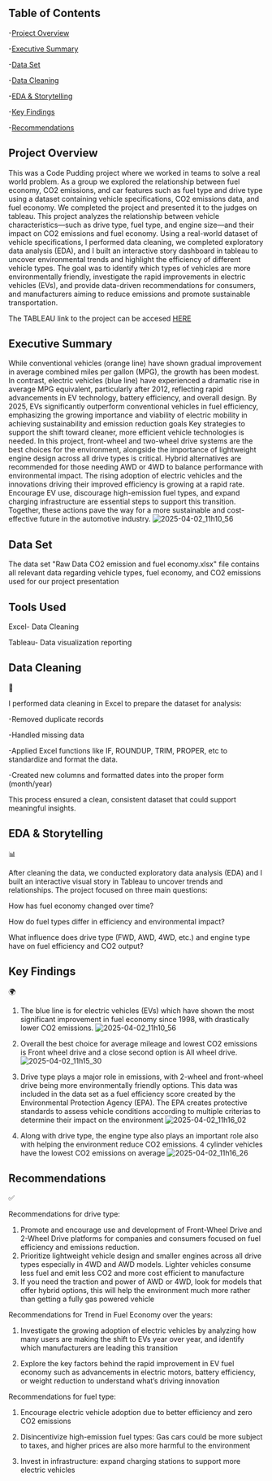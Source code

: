 ## Table of Contents

-[Project Overview](#project-overview)

-[Executive Summary](#executive-summary)

-[Data Set](#data-set)

-[Data Cleaning](#data-cleaning)

-[EDA & Storytelling](#eda--storytelling)

-[Key Findings](#key-findings)

-[Recommendations](#recommendations)



## Project Overview

This was a Code Pudding project where we worked in teams to solve a real world problem. As a group we explored the relationship between fuel economy, CO2 emissions, and car features such as fuel type and drive type using a dataset containing vehicle specifications, CO2 emissions data, and fuel economy. We completed the project and presented it to the judges on tableau. This project analyzes the relationship between vehicle characteristics—such as drive type, fuel type, and engine size—and their impact on CO2 emissions and fuel economy. Using a real-world dataset of vehicle specifications, I performed data cleaning, we completed exploratory data analysis (EDA), and I built an interactive story dashboard in tableau to uncover environmental trends and highlight the efficiency of different vehicle types. The goal was to identify which types of vehicles are more environmentally friendly, investigate the rapid improvements in electric vehicles (EVs), and provide data-driven recommendations for consumers, and manufacturers aiming to reduce emissions and promote sustainable transportation.

The TABLEAU link to the project can be accesed [HERE](https://public.tableau.com/shared/SGMXK62CY?:display_count=n&:origin=viz_share_link)

## Executive Summary

 While conventional vehicles (orange line) have shown gradual improvement in average combined miles per gallon (MPG), the growth has been modest. In contrast, electric vehicles (blue line) have experienced a dramatic rise in average MPG equivalent, particularly after 2012, reflecting rapid advancements in EV technology, battery efficiency, and overall design. By 2025, EVs significantly outperform conventional vehicles in fuel efficiency, emphasizing the growing importance and viability of electric mobility in achieving sustainability and emission reduction goals
Key strategies to support the shift toward cleaner, more efficient vehicle technologies is needed. In this project, front-wheel and two-wheel drive systems are the best choices for the environment, alongside the importance of lightweight engine design across all drive types is critical. Hybrid alternatives are recommended for those needing AWD or 4WD to balance performance with environmental impact. The rising adoption of electric vehicles and the innovations driving their improved efficiency is growing at a rapid rate. Encourage EV use, discourage high-emission fuel types, and expand charging infrastructure are essential steps to support this transition. Together, these actions pave the way for a more sustainable and cost-effective future in the automotive industry.
![2025-04-02_11h10_56](https://github.com/user-attachments/assets/f2569b7b-545e-436e-ab25-734ab2361f8a)


## Data Set

The data set "Raw Data CO2 emission and fuel economy.xlsx" file contains all relevant data regarding vehicle types, fuel economy, and CO2 emissions used for our project presentation

## Tools Used

Excel- Data Cleaning

Tableau- Data visualization reporting

## Data Cleaning 
🧹

I performed data cleaning in Excel to prepare the dataset for analysis:

-Removed duplicate records

-Handled missing data

-Applied Excel functions like IF, ROUNDUP, TRIM, PROPER, etc to standardize and format the data.

-Created new columns and formatted dates into the proper form (month/year)

This process ensured a clean, consistent dataset that could support meaningful insights.

## EDA & Storytelling 
📊

After cleaning the data, we conducted exploratory data analysis (EDA) and I built an interactive visual story in Tableau to uncover trends and relationships. The project focused on three main questions:

How has fuel economy changed over time?

How do fuel types differ in efficiency and environmental impact?

What influence does drive type (FWD, AWD, 4WD, etc.) and engine type have on fuel efficiency and CO2 output?

## Key Findings
 🌍 
 
1) The blue line is for electric vehicles (EVs) which have shown the most significant improvement in fuel economy since 1998, with drastically lower CO2 emissions.
![2025-04-02_11h10_56](https://github.com/user-attachments/assets/93e24072-2d4c-49c8-9373-5bd725f48de5)

2) Overall the best choice for average mileage and lowest CO2 emissions is Front wheel drive and a close second option is All wheel drive.
![2025-04-02_11h15_30](https://github.com/user-attachments/assets/1340cca8-7ddb-4852-88c4-e43ffdbe18d1)

3) Drive type plays a major role in emissions, with 2-wheel and front-wheel drive being more environmentally friendly options. This data was included in the data set as a fuel efficiency score created by the Environmental Protection Agency (EPA). The EPA creates protective standards to assess vehicle conditions according to multiple criterias to determine their impact on the environment 
![2025-04-02_11h16_02](https://github.com/user-attachments/assets/21028735-12ba-430e-861a-49cf71804eec)

4) Along with drive type, the engine type also plays an important role also with helping the environment reduce CO2 emissions. 4 cylinder vehicles have the lowest CO2 emissions on average  ![2025-04-02_11h16_26](https://github.com/user-attachments/assets/2d1dfc44-c8c1-4ed8-b84c-72150b8eb240)


## Recommendations 
✅

Recommendations for drive type:
1) Promote and encourage use and development of Front-Wheel Drive and 2-Wheel Drive platforms for companies and consumers focused on fuel efficiency and emissions reduction.
2) Prioritize lightweight vehicle design and smaller engines across all drive types especially in 4WD and AWD models. Lighter vehicles consume less fuel and emit less CO2 and more cost efficient to manufacture
3) If you need the traction and power of AWD or 4WD, look for models that offer hybrid options, this will help the environment much more rather than getting a fully gas powered vehicle

Recommendations for Trend in Fuel Economy over the years:

1) Investigate the growing adoption of electric vehicles by analyzing how many users are making the shift to EVs year over year, and identify which manufacturers are leading this transition

2) Explore the key factors behind the rapid improvement in EV fuel economy such as advancements in electric motors, battery efficiency, or weight reduction to understand what’s driving innovation

Recommendations for fuel type: 
1) Encourage electric vehicle adoption due to better efficiency and zero CO2 emissions

2) Disincentivize high-emission fuel types: Gas cars could be more subject to taxes, and higher prices are also more harmful to the environment

3) Invest in infrastructure: expand charging stations to support more electric vehicles
